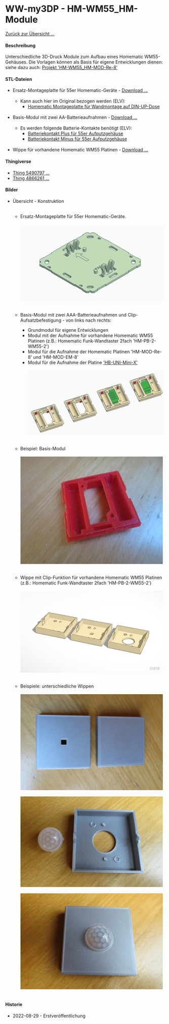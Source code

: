 # WW-my3DP - HM-WM55_HM-Module

[Zurück zur Übersicht ...](../README.md)

#### Beschreibung

Unterschiedliche 3D-Druck Module zum Aufbau eines Homematic WM55-Gehäuses. Die Vorlagen können als Basis für eigene Entwicklungen dienen: siehe dazu auch: [Projekt 'HM-WM55_HM-MOD-Re-8'](https://github.com/wolwin/WW-mySHP/blob/master/SHP_HM-WM55_HM-MOD-Re-8/README.md)

#### STL-Dateien
- Ersatz-Montageplatte für 55er Homematic-Geräte - [Download ...](./bin/3DP_STL_HM-WM55_Holder_20220721.zip)
  <br><br>
  - Kann auch hier im Original bezogen werden (ELV):
    - [Homematic Montageplatte für Wandmontage auf DIN-UP-Dose](https://de.elv.com/homematic-montageplatte-fuer-wandmontage-auf-din-up-dose-ral7035-098646?fs=2412447686)
  <br><br>
- Basis-Modul mit zwei AA-Batterieaufnahmen - [Download ...](./bin/3DP_STL_HM-WM55_Body_20220721.zip)
  <br><br>
  - Es werden folgende Batterie-Kontakte benötigt (ELV):
    - [Batteriekontakt Plus für 55er Aufputzgehäuse](https://de.elv.com/batteriekontakt-plus-fuer-55er-aufputzgehaeuse-lr03-098647)
    - [Batteriekontakt Minus für 55er Aufputzgehäuse](https://de.elv.com/batteriekontakt-minus-fuer-55er-aufputzgehaeuse-lr03-098648)
  <br><br>
- Wippe für vorhandene Homematic WM55 Platinen - [Download ...](./bin/3DP_STL_HM-WM55_Rocker_20210423.zip)

#### Thingiverse
- [Thing 5490797 ...](https://www.thingiverse.com/thing:5490797)
- [Thing 4866261 ...](https://www.thingiverse.com/thing:4866261)

#### Bilder
- Übersicht - Konstruktion
  <br><br>
  - Ersatz-Montageplatte für 55er Homematic-Geräte.
  <br><br>
  ![WW-my3DP - HM-WM55_HM-Module](./img/3DP_HM-WM55_HM-Module_Holder.jpg "")
  <br><br>
  - Basis-Modul mit zwei AAA-Batterieaufnahmen und Clip-Aufsatzbefestigung - von links nach rechts:
    - Grundmodul für eigene Entwicklungen
    - Modul mit der Aufnahme für vorhandene Homematic WM55 Platinen (z.B.: Homematic Funk-Wandtaster 2fach 'HM-PB-2-WM55-2')
    - Modul für die Aufnahme der Homematic Platinen 'HM-MOD-Re-8' und 'HM-MOD-EM-8'
    - Modul für die Aufnahme der Platine ['HB-UNI-Mini-X'](https://github.com/wolwin/WW-myPCB/blob/master/PCB_HB-UNI-Mini-X/README.md)
    <br><br>
    ![WW-my3DP - HM-WM55_HM-Module](./img/3DP_HM-WM55_HM-Module_Body.jpg "")
    <br><br>
  - Beispiel: Basis-Modul
    <br><br>
    ![WW-my3DP - HM-WM55_HM-Module](./img/3DP_HM-WM55_HM-Module_Body_Base.jpg "")
    <br><br>
  - Wippe mit Clip-Funktion für vorhandene Homematic WM55 Platinen (z.B.: Homematic Funk-Wandtaster 2fach 'HM-PB-2-WM55-2')
    <br><br>
    ![WW-my3DP - HM-WM55_HM-Module](./img/3DP_HM-WM55_HM-Module_Rocker.jpg "")
    <br><br>

  - Beispiele: unterschiedliche Wippen
    <br><br>
    ![WW-my3DP - HM-WM55_HM-Module](./img/3DP_HM-WM55_HM-Module_Rocker_1.jpg "")
    <br><br>
    ![WW-my3DP - HM-WM55_HM-Module](./img/3DP_HM-WM55_HM-Module_Rocker_2.jpg "")
    <br><br>
    ![WW-my3DP - HM-WM55_HM-Module](./img/3DP_HM-WM55_HM-Module_Rocker_3.jpg "")
    <br><br>

#### Historie
- 2022-08-29 - Erstveröffentlichung
